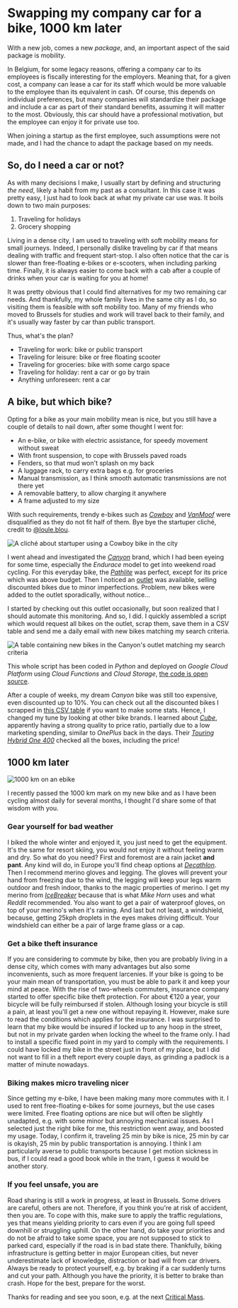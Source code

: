 # Swapping my company car for a bike, 1000 km later

With a new job, comes a new _package_, and, an important aspect of the said package is mobility. 

In Belgium, for some legacy reasons, offering a company car to its employees is fiscally interesting for the employers. Meaning that, for a given cost, a company can lease a car for its staff which would be more valuable to the employee than its equivalent in cash. Of course, this depends on individual preferences, but many companies will standardize their package and include a car as part of their standard benefits, assuming it will matter to the most. Obviously, this car should have a professional motivation, but the employee can enjoy it for private use too.

When joining a startup as the first employee, such assumptions were not made, and I had the chance to adapt the package based on my needs.

## So, do I need a car or not?

As with many decisions I make, I usually start by defining and structuring _the need_, likely a habit from my past as a consultant. In this case it was pretty easy, I just had to look back at what my private car use was. It boils down to two main purposes:
1. Traveling for holidays
2. Grocery shopping

Living in a dense city, I am used to traveling with soft mobility means for small journeys. Indeed, I personally dislike traveling by car if that means dealing with traffic and frequent start-stop. I also often notice that the car is slower than free-floating e-bikes or e-scooters, when including parking time. Finally, it is always easier to come back with a cab after a couple of drinks when your car is waiting for you at home!

It was pretty obvious that I could find alternatives for my two remaining car needs. And thankfully, my whole family lives in the same city as I do, so visiting them is feasible with soft mobility too. Many of my friends who moved to Brussels for studies and work will travel back to their family, and it's usually way faster by car than public transport.

Thus, what's the plan?
- Traveling for work: bike or public transport
- Traveling for leisure: bike or free floating scooter
- Traveling for groceries: bike with some cargo space
- Traveling for holiday: rent a car or go by train
- Anything unforeseen: rent a car

## A bike, but which bike?

Opting for a bike as your main mobility mean is nice, but you still have a couple of details to nail down, after some thought I went for:
- An e-bike, or bike with electric assistance, for speedy movement without sweat
- With front suspension, to cope with Brussels paved roads
- Fenders, so that mud won't splash on my back
- A luggage rack, to carry extra bags e.g. for groceries
- Manual transmission, as I think smooth automatic transmissions are not there yet
- A removable battery, to allow charging it anywhere
- A frame adjusted to my size

With such requirements, trendy e-bikes such as [_Cowboy_](https://us.cowboy.com/) and [_VanMoof_](https://www.vanmoof.com/) were disqualified as they do not fit half of them. Bye bye the startuper cliché, credit to [@loule.blou](https://www.instagram.com/loule.blou/).

![A cliché about startuper using a Cowboy bike in the city](/img/posts/startupeur-cowboy-en.jpg) <!-- {.center} -->

I went ahead and investigated the [_Canyon_](https://www.canyon.com/) brand, which I had been eyeing for some time, especially the _Endurace_ model to get into weekend road cycling. For this everyday bike, the [_Pathlite_](https://www.canyon.com/en-be/electric-bikes/electric-touring-bikes/pathlite-on/) was perfect, except for its price which was above budget. Then I noticed an [outlet](https://www.canyon.com/en-be/outlet-bikes/) was available, selling discounted bikes due to minor imperfections. Problem, new bikes were added to the outlet sporadically, without notice...

I started by checking out this outlet occasionally, but soon realized that I should automate this monitoring. And so, I did. I quickly assembled a script which would request all bikes on the outlet, scrap them, save them in a CSV table and send me a daily email with new bikes matching my search criteria.

![A table containing new bikes in the Canyon's outlet matching my search criteria](/img/posts/canyon-monitor-table.jpg) <!-- {.center} -->

This whole script has been coded in _Python_ and deployed on _Google Cloud Platform_ using _Cloud Functions_ and _Cloud Storage_, [the code is open source](https://github.com/simonpicard/canyon-outlet-monitor).

After a couple of weeks, my dream _Canyon_ bike was still too expensive, even discounted up to 10%. You can check out all the discounted bikes I scrapped in [this CSV table](https://github.com/simonpicard/canyon-outlet-monitor/blob/main/data/canyon_monitor_bikes.csv) if you want to make some stats. Hence, I changed my tune by looking at other bike brands. I learned about [_Cube_](https://www.cube.eu/), apparently having a strong quality to price ratio, partially due to a low marketing spending, similar to _OnePlus_ back in the days. Their [_Touring Hybrid One 400_](https://www.cube.eu/2022/e-bikes/city-tour/on-road/touring-hybrid/cube-touring-hybrid-one-400-greynblue/) checked all the boxes, including the price! 


## 1000 km later

![1000 km on an ebike](/img/posts/ebike-1000-km.jpg) <!-- {.center} -->

I recently passed the 1000 km mark on my new bike and as I have been cycling almost daily for several months, I thought I'd share some of that wisdom with you.

### Gear yourself for bad weather

I biked the whole winter and enjoyed it, you just need to get the equipment. It's the same for resort skiing, you would not enjoy it without feeling warm and dry. So what do you need? First and foremost are a rain jacket __and pant__. Any kind will do, in Europe you'll find cheap options at [_Decathlon_](https://www.decathlon.com/). Then I recommend merino gloves and legging. The gloves will prevent your hand from freezing due to the wind, the legging will keep your legs warm outdoor and fresh indoor, thanks to the magic properties of merino. I get my merino from [_IceBreaker_](https://www.icebreaker.com/) because that is what _Mike Horn_ uses and what _Reddit_ recommended. You also want to get a pair of waterproof gloves, on top of your merino's when it's raining. And last but not least, a windshield, because, getting 25kph droplets in the eyes makes driving difficult. Your windshield can either be a pair of large frame glass or a cap.

### Get a bike theft insurance

If you are considering to commute by bike, then you are probably living in a dense city, which comes with many advantages but also some inconvenients, such as more frequent larcenies. If your bike is going to be your main mean of transportation, you must be able to park it and keep your mind at peace. With the rise of two-wheels commuters, insurance company started to offer specific bike theft protection. For about €120 a year, your bicycle will be fully reimbursed if stolen. Although losing your bicycle is still a pain, at least you'll get a new one without repaying it. However, make sure to read the conditions which applies for the insurance. I was surprised to learn that my bike would be insured if locked up to any hoop in the street, but not in my private garden when locking the wheel to the frame only. I had to install a specific fixed point in my yard to comply with the requirements. I could have locked my bike in the street just in front of my place, but I did not want to fill in a theft report every couple days, as grinding a padlock is a matter of minute nowadays.

### Biking makes micro traveling nicer

Since getting my e-bike, I have been making many more commutes with it. I used to rent free-floating e-bikes for some journeys, but the use cases were limited. Free floating options are nice but will often be slightly unadapted, e.g. with some minor but annoying mechanical issues. As I selected just the right bike for me, this restriction went away, and boosted my usage. Today, I confirm it, traveling 25 min by bike is nice, 25 min by car is okayish, 25 min by public transportation is annoying. I think I am particularly averse to public transports because I get motion sickness in bus, if I could read a good book while in the tram, I guess it would be another story.

### If you feel unsafe, you are

Road sharing is still a work in progress, at least in Brussels. Some drivers are careful, others are not. Therefore, if you think you're at risk of accident, then you are. To cope with this, make sure to apply the traffic regulations, yes that means yielding priority to cars even if you are going full speed downhill or struggling uphill. On the other hand, do take your priorities and do not be afraid to take some space, you are not supposed to stick to parked card, especially if the road is in bad state there. Thankfully, biking infrastructure is getting better in major European cities, but never underestimate lack of knowledge, distraction or bad will from car drivers. Always be ready to protect yourself, e.g. by braking if a car suddenly turns and cut your path. Although you have the priority, it is better to brake than crash. Hope for the best, prepare for the worst.

Thanks for reading and see you soon, e.g. at the next [Critical Mass](http://www.critical-mass.be/).